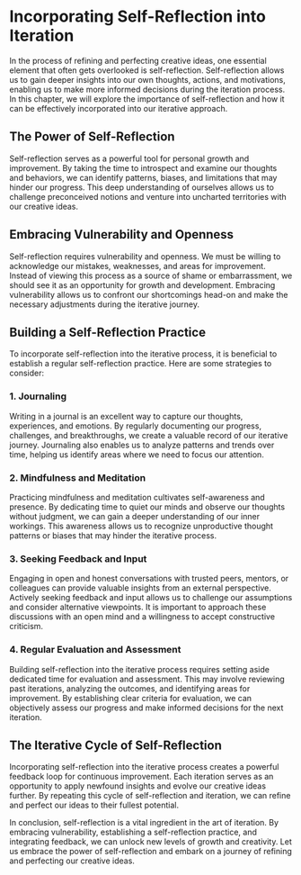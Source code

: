 # Incorporating Self-Reflection into Iteration

In the process of refining and perfecting creative ideas, one essential element that often gets overlooked is self-reflection. Self-reflection allows us to gain deeper insights into our own thoughts, actions, and motivations, enabling us to make more informed decisions during the iteration process. In this chapter, we will explore the importance of self-reflection and how it can be effectively incorporated into our iterative approach.

## The Power of Self-Reflection

Self-reflection serves as a powerful tool for personal growth and improvement. By taking the time to introspect and examine our thoughts and behaviors, we can identify patterns, biases, and limitations that may hinder our progress. This deep understanding of ourselves allows us to challenge preconceived notions and venture into uncharted territories with our creative ideas.

## Embracing Vulnerability and Openness

Self-reflection requires vulnerability and openness. We must be willing to acknowledge our mistakes, weaknesses, and areas for improvement. Instead of viewing this process as a source of shame or embarrassment, we should see it as an opportunity for growth and development. Embracing vulnerability allows us to confront our shortcomings head-on and make the necessary adjustments during the iterative journey.

## Building a Self-Reflection Practice

To incorporate self-reflection into the iterative process, it is beneficial to establish a regular self-reflection practice. Here are some strategies to consider:

### 1\. Journaling

Writing in a journal is an excellent way to capture our thoughts, experiences, and emotions. By regularly documenting our progress, challenges, and breakthroughs, we create a valuable record of our iterative journey. Journaling also enables us to analyze patterns and trends over time, helping us identify areas where we need to focus our attention.

### 2\. Mindfulness and Meditation

Practicing mindfulness and meditation cultivates self-awareness and presence. By dedicating time to quiet our minds and observe our thoughts without judgment, we can gain a deeper understanding of our inner workings. This awareness allows us to recognize unproductive thought patterns or biases that may hinder the iterative process.

### 3\. Seeking Feedback and Input

Engaging in open and honest conversations with trusted peers, mentors, or colleagues can provide valuable insights from an external perspective. Actively seeking feedback and input allows us to challenge our assumptions and consider alternative viewpoints. It is important to approach these discussions with an open mind and a willingness to accept constructive criticism.

### 4\. Regular Evaluation and Assessment

Building self-reflection into the iterative process requires setting aside dedicated time for evaluation and assessment. This may involve reviewing past iterations, analyzing the outcomes, and identifying areas for improvement. By establishing clear criteria for evaluation, we can objectively assess our progress and make informed decisions for the next iteration.

## The Iterative Cycle of Self-Reflection

Incorporating self-reflection into the iterative process creates a powerful feedback loop for continuous improvement. Each iteration serves as an opportunity to apply newfound insights and evolve our creative ideas further. By repeating this cycle of self-reflection and iteration, we can refine and perfect our ideas to their fullest potential.

In conclusion, self-reflection is a vital ingredient in the art of iteration. By embracing vulnerability, establishing a self-reflection practice, and integrating feedback, we can unlock new levels of growth and creativity. Let us embrace the power of self-reflection and embark on a journey of refining and perfecting our creative ideas.
